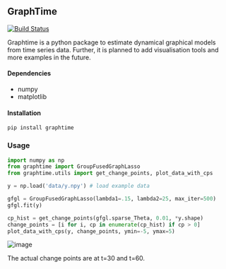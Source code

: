 ## GraphTime
[![Build Status](https://travis-ci.org/GlooperLabs/GraphTime.svg?branch=master)](https://travis-ci.org/GlooperLabs/GraphTime)

Graphtime is a python package to estimate dynamical graphical models from
time series data. Further, it is planned to add visualisation tools and
more examples in the future.

#### Dependencies

- numpy
- matplotlib

#### Installation

    pip install graphtime
    
### Usage

```Python
import numpy as np
from graphtime import GroupFusedGraphLasso
from graphtime.utils import get_change_points, plot_data_with_cps

y = np.load('data/y.npy') # load example data

gfgl = GroupFusedGraphLasso(lambda1=.15, lambda2=25, max_iter=500)
gfgl.fit(y)

cp_hist = get_change_points(gfgl.sparse_Theta, 0.01, *y.shape)
change_points = [i for i, cp in enumerate(cp_hist) if cp > 0]
plot_data_with_cps(y, change_points, ymin=-5, ymax=5)
```

![image](https://cloud.githubusercontent.com/assets/7715036/24554698/c636472a-162e-11e7-99a1-6d6a8a3c49f8.png)

The actual change points are at t=30 and t=60.
